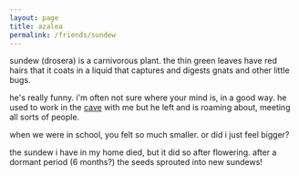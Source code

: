 ```yaml
---
layout: page
title: azalea
permalink: /friends/sundew
---
```


sundew (drosera) is a carnivorous plant. the thin green leaves have red hairs that it coats in a liquid that captures and digests gnats and other little bugs.

he's really funny. i'm often not sure where your mind is, in a good way. he used to work in the [cave](/places/cavern) with me but he left and is roaming about, meeting all sorts of people.

when we were in school, you felt so much smaller. or did i just feel bigger?

the sundew i have in my home died, but it did so after flowering. after a dormant period (6 months?) the seeds sprouted into new sundews!